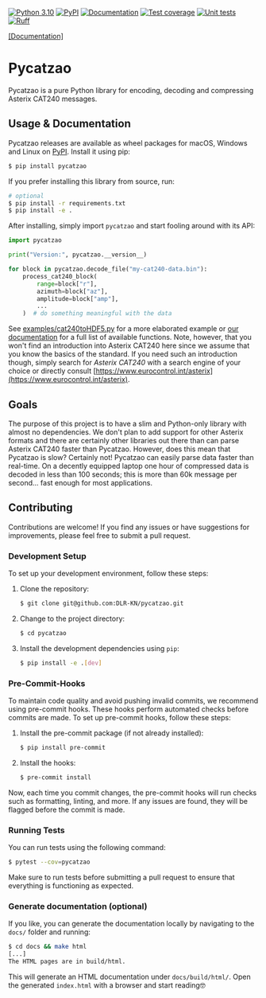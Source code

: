 [![Python 3.10](https://img.shields.io/badge/python-3.10-blue.svg)](https://www.python.org/downloads/release/python-3100/)
[![PyPI](https://img.shields.io/pypi/v/pycatzao)](https://pypi.org/project/pycatzao/)
[![Documentation](https://github.com/DLR-KN/pycatzao/actions/workflows/deploy_docs.yml/badge.svg)](https://DLR-KN.github.io/pycatzao/)
[![Test coverage](https://codecov.io/gh/DLR-KN/pycatzao/graph/badge.svg?token=LJZ8G0DCHS)](https://codecov.io/gh/DLR-KN/pycatzao)
[![Unit tests](https://github.com/DLR-KN/pycatzao/actions/workflows/run_tests.yml/badge.svg)](https://codecov.io/gh/DLR-KN/pycatzao)
[![Ruff](https://img.shields.io/endpoint?url=https://raw.githubusercontent.com/astral-sh/ruff/main/assets/badge/v2.json)](https://github.com/astral-sh/ruff)

[[Documentation]](https://DLR-KN.github.io/pycatzao/)

# Pycatzao

Pycatzao is a pure Python library for encoding, decoding and compressing Asterix CAT240 messages.

## Usage & Documentation

Pycatzao releases are available as wheel packages for macOS, Windows and Linux on [PyPI](https://pypi.org/project/pycatzao/).
Install it using pip:
```bash
$ pip install pycatzao
```

If you prefer installing this library from source, run:
```bash
# optional
$ pip install -r requirements.txt
$ pip install -e .
```

After installing, simply import `pycatzao` and start fooling around with its API:

```python
import pycatzao

print("Version:", pycatzao.__version__)

for block in pycatzao.decode_file("my-cat240-data.bin"):
    process_cat240_block(
        range=block["r"],
        azimuth=block["az"],
        amplitude=block["amp"],
        ...
    )  # do something meaningful with the data
```

See [examples/cat240toHDF5.py](https://github.com/DLR-KN/pycatzao/blob/main/examples/cat240toHDF5.py) for a more elaborated example or [our documentation](https://DLR-KN.github.io/pycatzao) for a full list of available functions. Note, however, that you won't find an introduction into Asterix CAT240 here since we assume that you know the basics of the standard. If you need such an introduction though, simply search for _Asterix CAT240_ with a search engine of your choice or directly consult [https://www.eurocontrol.int/asterix](https://www.eurocontrol.int/asterix).

## Goals

The purpose of this project is to have a slim and Python-only library with almost no dependencies. We don't plan to add support for other Asterix formats and there are certainly other libraries out there than can parse Asterix CAT240 faster than Pycatzao. However, does this mean that Pycatzao is slow? Certainly not! Pycatzao can easily parse data faster than real-time. On a decently equipped laptop one hour of compressed data is decoded in less than 100 seconds; this is more than 60k message per second... fast enough for most applications.

## Contributing

Contributions are welcome! If you find any issues or have suggestions for improvements, please feel free to submit a pull request.

### Development Setup
To set up your development environment, follow these steps:

1. Clone the repository:
   ```bash
   $ git clone git@github.com:DLR-KN/pycatzao.git
   ```

2. Change to the project directory:
   ```bash
   $ cd pycatzao
   ```

3. Install the development dependencies using `pip`:
   ```bash
   $ pip install -e .[dev]
   ```

### Pre-Commit-Hooks
To maintain code quality and avoid pushing invalid commits, we recommend using pre-commit hooks. These hooks perform automated checks before commits are made. To set up pre-commit hooks, follow these steps:

1. Install the pre-commit package (if not already installed):
   ```bash
   $ pip install pre-commit
   ```

2. Install the hooks:
   ```bash
   $ pre-commit install
   ```

Now, each time you commit changes, the pre-commit hooks will run checks such as formatting, linting, and more. If any issues are found, they will be flagged before the commit is made.

### Running Tests
You can run tests using the following command:
```bash
$ pytest --cov=pycatzao
```

Make sure to run tests before submitting a pull request to ensure that everything is functioning as expected.

### Generate documentation (optional)
If you like, you can generate the documentation locally by navigating to the `docs/` folder and running:
```bash
$ cd docs && make html
[...]
The HTML pages are in build/html.
```
This will generate an HTML documentation under `docs/build/html/`. Open the generated `index.html` with a browser and start reading🤓 
